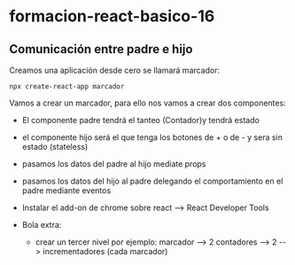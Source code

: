 # formacion-react-basico-16


## Comunicación entre padre e hijo

Creamos una aplicación desde cero se llamará marcador:

`npx create-react-app marcador`

Vamos a crear un marcador, para ello nos vamos a crear dos componentes:
* El componente padre tendrá el tanteo (Contador)y tendrá estado
* el componente hijo será el que tenga los botones de + o de - y sera sin estado (stateless) 
* pasamos los datos del padre al hijo mediate props
* pasamos los datos del hijo al padre delegando el comportamiento en el padre mediante eventos
* Instalar el add-on de chrome sobre react --> React Developer Tools

* Bola extra:
    * crear un tercer nivel por ejemplo: marcador --> 2 contadores --> 2 --> incrementadores (cada marcador)
    



